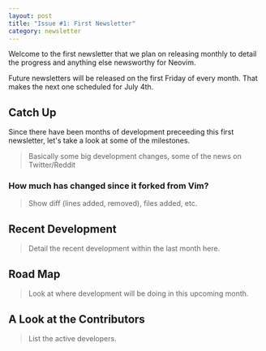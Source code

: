 ```yaml
---
layout: post
title: "Issue #1: First Newsletter"
category: newsletter
---
```


Welcome to the first newsletter that we plan on releasing monthly to detail the
progress and anything else newsworthy for Neovim.

Future newsletters will be released on the first Friday of every month. That
makes the next one scheduled for July 4th.

## Catch Up

Since there have been months of development preceeding this first newsletter,
let's take a look at some of the milestones.

> Basically some big development changes, some of the news on Twitter/Reddit

### How much has changed since it forked from Vim?

> Show diff (lines added, removed), files added, etc.

## Recent Development

> Detail the recent development within the last month here.

## Road Map

> Look at where development will be doing in this upcoming month.

## A Look at the Contributors

> List the active developers.
